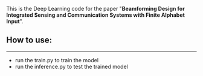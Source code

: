 This is the Deep Learning code for the paper "**Beamforming Design for Integrated Sensing and Communication Systems with Finite Alphabet Input**". 



## How to use:

***

* run the train.py to train the model 
* run the inference.py to test the trained model 

